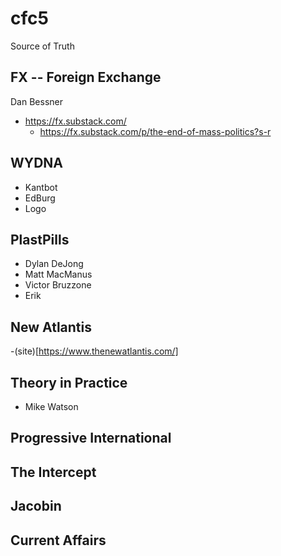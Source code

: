 cfc5
====

Source of Truth

FX -- Foreign Exchange
----------------
  Dan Bessner
  - https://fx.substack.com/
    - https://fx.substack.com/p/the-end-of-mass-politics?s-r
  
WYDNA
-----
  - Kantbot
  - EdBurg
  - Logo

PlastPills
----------
  - Dylan DeJong
  - Matt MacManus
  - Victor Bruzzone
  - Erik

New Atlantis
------------
  -(site)[https://www.thenewatlantis.com/]

Theory in Practice
------------------
  - Mike Watson

Progressive International
-------------------------

The Intercept
-------------

Jacobin
-------

Current Affairs
---------------






